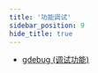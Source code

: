 ```yaml
---
title: '功能调试'
sidebar_position: 9
hide_title: true
---
```


- [gdebug (调试功能)](output/goframe-v1.16-md/模块列表/功能调试/gdebug%20-调试功能)